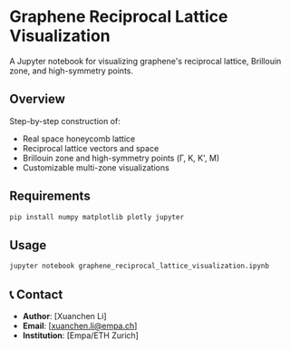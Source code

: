 # Graphene Reciprocal Lattice Visualization

A Jupyter notebook for visualizing graphene's reciprocal lattice, Brillouin zone, and high-symmetry points.

## Overview

Step-by-step construction of:
- Real space honeycomb lattice
- Reciprocal lattice vectors and space
- Brillouin zone and high-symmetry points (Γ, K, K', M)
- Customizable multi-zone visualizations

## Requirements

```bash
pip install numpy matplotlib plotly jupyter
```

## Usage

```bash
jupyter notebook graphene_reciprocal_lattice_visualization.ipynb
```

## 📞 Contact

- **Author**: [Xuanchen Li]
- **Email**: [xuanchen.li@empa.ch]
- **Institution**: [Empa/ETH Zurich]
